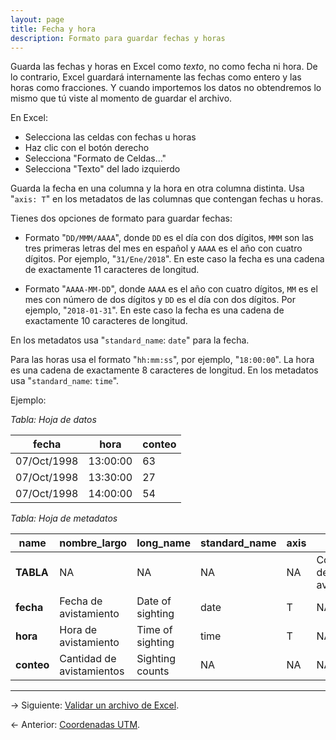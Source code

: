 ```yaml
---
layout: page
title: Fecha y hora
description: Formato para guardar fechas y horas
---
```


Guarda las fechas y horas en Excel como _texto_, no como fecha ni hora. De lo contrario, Excel guardará internamente las fechas como entero y las horas como fracciones. Y cuando importemos los datos no obtendremos lo mismo que tú viste al momento de guardar el archivo.

En Excel:

- Selecciona las celdas con fechas u horas
- Haz clic con el botón derecho
- Selecciona "Formato de Celdas..."
- Selecciona "Texto" del lado izquierdo

Guarda la fecha en una columna y la hora en otra columna distinta. Usa "`axis: T`" en los metadatos de las columnas que contengan fechas u horas.

Tienes dos opciones de formato para guardar fechas:

- Formato "`DD/MMM/AAAA`", donde `DD` es el día con dos dígitos, `MMM` son las tres primeras letras del mes en español y `AAAA` es el año con cuatro dígitos. Por ejemplo, "`31/Ene/2018`". En este caso la fecha es una cadena de exactamente 11 caracteres de longitud.

- Formato "`AAAA-MM-DD`", donde `AAAA` es el año con cuatro dígitos, `MM` es el mes con número de dos dígitos y `DD` es el día con dos dígitos. Por ejemplo, "`2018-01-31`". En este caso la fecha es una cadena de exactamente 10 caracteres de longitud.

En los metadatos usa "`standard_name`: `date`" para la fecha.

Para las horas usa el formato "`hh:mm:ss`", por ejemplo, "`18:00:00`". La hora es una cadena de exactamente 8 caracteres de longitud. En los metadatos usa "`standard_name`: `time`".

Ejemplo:

_Tabla: Hoja de datos_

**fecha**   | **hora** | **conteo**
------------|----------|-----------
07/Oct/1998 | 13:00:00 | 63
07/Oct/1998 | 13:30:00 | 27
07/Oct/1998 | 14:00:00 | 54


_Tabla: Hoja de metadatos_

**name**   | **nombre_largo**          | **long_name**     | **standard_name** | **axis** | **titulo**               | **title**
-----------|---------------------------|-------------------|-------------------|----------|--------------------------|---------------------
**TABLA**  | NA                        | NA                | NA                | NA       | Conteo de aves avistadas | Bird sighting counts
**fecha**  | Fecha de avistamiento     | Date of sighting  | date              | T        | NA                       | NA
**hora**   | Hora de avistamiento      | Time of sighting  | time              | T        | NA                       | NA
**conteo** | Cantidad de avistamientos | Sighting counts   | NA                | NA       | NA                       | NA


---

&rarr; Siguiente: [Validar un archivo de Excel](validacion.html).

&larr; Anterior: [Coordenadas UTM](utm.html).
